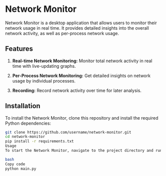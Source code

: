 # Network Monitor

Network Monitor is a desktop application that allows users to monitor their network usage in real time. It provides detailed insights into the overall network activity, as well as per-process network usage.

## Features

1. **Real-time Network Monitoring:** Monitor total network activity in real time with live-updating graphs.

2. **Per-Process Network Monitoring:** Get detailed insights on network usage by individual processes.

3. **Recording:** Record network activity over time for later analysis.

## Installation

To install the Network Monitor, clone this repository and install the required Python dependencies:

```bash
git clone https://github.com/username/network-monitor.git
cd network-monitor
pip install -r requirements.txt
Usage
To start the Network Monitor, navigate to the project directory and run:

bash
Copy code
python main.py
